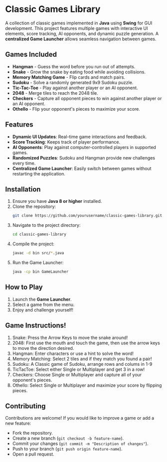 # Classic Games Library

A collection of classic games implemented in **Java** using **Swing** for GUI development. This project features multiple games with interactive UI elements, score tracking, AI opponents, and dynamic puzzle generation. A **centralized Game Launcher** allows seamless navigation between games.

## Games Included
- **Hangman** - Guess the word before you run out of attempts.
- **Snake** - Grow the snake by eating food while avoiding collisions.
- **Memory Matching Game** - Flip cards and match pairs.
- **Sudoku** - Solve a randomly generated 9x9 Sudoku puzzle.
- **Tic-Tac-Toe** - Play against another player or an AI opponent.
- **2048** - Merge tiles to reach the 2048 tile.
- **Checkers** - Capture all opponent pieces to win against another player or an AI opponent. 
- **Othello** - Flip your opponent's pieces to maximize your score. 

## Features
- **Dynamic UI Updates**: Real-time game interactions and feedback.
- **Score Tracking**: Keeps track of player performance.
- **AI Opponents**: Play against computer-controlled players in supported games.
- **Randomized Puzzles**: Sudoku and Hangman provide new challenges every time.
- **Centralized Game Launcher**: Easily switch between games without restarting the application.

## Installation
1. Ensure you have **Java 8 or higher** installed.
2. Clone the repository:
   ```sh
   git clone https://github.com/yourusername/classic-games-library.git
   ```
3. Navigate to the project directory:
   ```sh
   cd classic-games-library
   ```
4. Compile the project:
   ```sh
   javac -d bin src/*.java
   ```
5. Run the Game Launcher:
   ```sh
   java -cp bin GameLauncher
   ```

## How to Play
1. Launch the **Game Launcher**.
2. Select a game from the menu.
3. Enjoy and challenge yourself!

## Game Instructions!
1. Snake: Press the Arrow Keys to move the snake around!
2. 2048: First use the mouth and touch the game, then use the arrow keys to move the direction desired.
3. Hangman: Enter characters or use a hint to solve the word!
4. Memory Matching: Select 2 tiles and if they match you found a pair!
5. Sudoku: A Classic game of Sudoku, arrange rows and colums in 1-9
6. TicTacToe: Select either Single or Multiplayer and get 3 in a row!
7. Checkers: Choose Single or Multiplayer and capture all of your opponent's pieces.
8. Othello: Select Single or Multiplayer and maximize your score by flipping pieces. 

## Contributing
Contributions are welcome! If you would like to improve a game or add a new feature:
- Fork the repository.
- Create a new branch (`git checkout -b feature-name`).
- Commit your changes (`git commit -m "Description of changes"`).
- Push to your branch (`git push origin feature-name`).
- Open a pull request.

